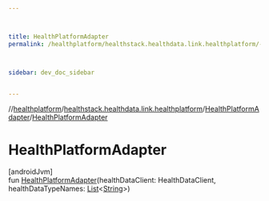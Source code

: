 ```yaml
---



title: HealthPlatformAdapter
permalink: /healthplatform/healthstack.healthdata.link.healthplatform/-health-platform-adapter/-health-platform-adapter.html



sidebar: dev_doc_sidebar


---
```




//[healthplatform](/healthplatform.html)/[healthstack.healthdata.link.healthplatform](../index.html)/[HealthPlatformAdapter](index.html)/[HealthPlatformAdapter](-health-platform-adapter.html)



# HealthPlatformAdapter



[androidJvm]\
fun [HealthPlatformAdapter](-health-platform-adapter.html)(healthDataClient: HealthDataClient, healthDataTypeNames: [List](https://kotlinlang.org/api/latest/jvm/stdlib/kotlin.collections/-list/index.html)&lt;[String](https://kotlinlang.org/api/latest/jvm/stdlib/kotlin/-string/index.html)&gt;)






